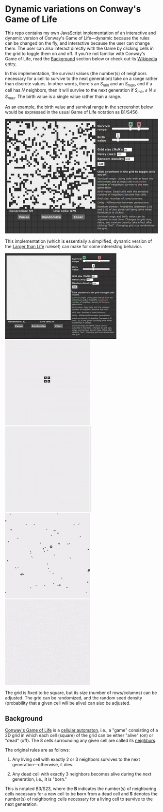 # Dynamic variations on Conway's Game of Life

This repo contains my own JavaScript implementation of an interactive and
dynamic version of Conway's Game of Life—dynamic because the rules can be changed
on the fly, and interactive because the user can change them. The user
can also interact directly with the Game by clicking cells in the grid to
toggle them on and off. If you're not familiar with Conway's Game of Life,
read the [Background](#background) section below or check out its 
[Wikipedia entry](https://en.wikipedia.org/wiki/Conway%27s_Game_of_Life).

In this implementation, the survival values (the number(s) of neighbors
necessary for a cell to survive to the next generation) take on a range rather
than discrete values. In other words, there's an *S<sub>min</sub>* and an
*S<sub>max</sub>*, and if a cell has *N* neighbors, then it will
survive to the next generation if *S<sub>min</sub>* ≤ *N* ≤ *S<sub>max</sub>*.
The birth value is a single value rather than a range.

As an example, the birth value and survival range in the screenshot below would
be expressed in the usual Game of Life notation as B1/S456.

![B1S456](img/B1S456.jpg)

This implementation (which is essentially a simplified, dynamic version of the
[Larger than Life](http://www.conwaylife.com/wiki/Larger_than_Life) ruleset) 
can make for some interesting behavior.

<img src="img/random_whole.gif"><br>
<img src="img/B1S67.gif">&nbsp;&nbsp;&nbsp;&nbsp; 
<img src="img/random.gif"><br>
<img src="img/B3S14.gif">&nbsp;&nbsp;&nbsp;&nbsp; 
<img src="img/B0S58.gif">

The grid is fixed to be square, but its size (number of rows/columns) can be
adjusted. The grid can be randomized, and the random seed density (probability
that a given cell will be alive) can also be adjusted.

## Background

[Conway's Game of Life](https://en.wikipedia.org/wiki/Conway%27s_Game_of_Life)
is a [cellular automaton](https://en.wikipedia.org/wiki/Cellular_automaton),
i.e., a "game" consisting of a 2D grid in which each cell (square) of the grid
can be either "alive" (on) or "dead" (off). The 8 cells surrounding any given
cell are called its [neighbors](https://en.wikipedia.org/wiki/Moore_neighborhood).

The original rules are as follows:

1) Any living cell with exactly 2 or 3 neighbors survives to the next
generation—otherwise, it dies.

2) Any dead cell with exactly 3 neighbors becomes alive during the next
generation, i.e., it is "born."

This is notated B3/S23, where the **B** indicates the number(s) of neighboring
cells necessary for a new cell to be **b**orn from a dead cell and **S** denotes 
the number(s) of neighboring cells necessary for a living cell to **s**urvive
to the next generation.
